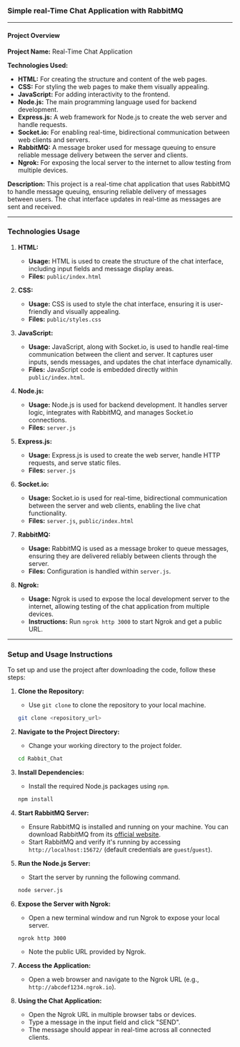 ### Simple real-Time Chat Application with RabbitMQ

---

#### **Project Overview**

**Project Name:** Real-Time Chat Application

**Technologies Used:**
- **HTML:** For creating the structure and content of the web pages.
- **CSS:** For styling the web pages to make them visually appealing.
- **JavaScript:** For adding interactivity to the frontend.
- **Node.js:** The main programming language used for backend development.
- **Express.js:** A web framework for Node.js to create the web server and handle requests.
- **Socket.io:** For enabling real-time, bidirectional communication between web clients and servers.
- **RabbitMQ:** A message broker used for message queuing to ensure reliable message delivery between the server and clients.
- **Ngrok:** For exposing the local server to the internet to allow testing from multiple devices.

**Description:** This project is a real-time chat application that uses RabbitMQ to handle message queuing, ensuring reliable delivery of messages between users. The chat interface updates in real-time as messages are sent and received.

---

### **Technologies Usage**

1. **HTML:**
   - **Usage:** HTML is used to create the structure of the chat interface, including input fields and message display areas.
   - **Files:** `public/index.html`

2. **CSS:**
   - **Usage:** CSS is used to style the chat interface, ensuring it is user-friendly and visually appealing.
   - **Files:** `public/styles.css`

3. **JavaScript:**
   - **Usage:** JavaScript, along with Socket.io, is used to handle real-time communication between the client and server. It captures user inputs, sends messages, and updates the chat interface dynamically.
   - **Files:** JavaScript code is embedded directly within `public/index.html`.

4. **Node.js:**
   - **Usage:** Node.js is used for backend development. It handles server logic, integrates with RabbitMQ, and manages Socket.io connections.
   - **Files:** `server.js`

5. **Express.js:**
   - **Usage:** Express.js is used to create the web server, handle HTTP requests, and serve static files.
   - **Files:** `server.js`

6. **Socket.io:**
   - **Usage:** Socket.io is used for real-time, bidirectional communication between the server and web clients, enabling the live chat functionality.
   - **Files:** `server.js`, `public/index.html`

7. **RabbitMQ:**
   - **Usage:** RabbitMQ is used as a message broker to queue messages, ensuring they are delivered reliably between clients through the server.
   - **Files:** Configuration is handled within `server.js`.

8. **Ngrok:**
   - **Usage:** Ngrok is used to expose the local development server to the internet, allowing testing of the chat application from multiple devices.
   - **Instructions:** Run `ngrok http 3000` to start Ngrok and get a public URL.

---

### **Setup and Usage Instructions**

To set up and use the project after downloading the code, follow these steps:

1. **Clone the Repository:**
   - Use `git clone` to clone the repository to your local machine.
   ```bash
   git clone <repository_url>
   ```

2. **Navigate to the Project Directory:**
   - Change your working directory to the project folder.
   ```bash
   cd Rabbit_Chat
   ```

3. **Install Dependencies:**
   - Install the required Node.js packages using `npm`.
   ```bash
   npm install
   ```

4. **Start RabbitMQ Server:**
   - Ensure RabbitMQ is installed and running on your machine. You can download RabbitMQ from its [official website](https://www.rabbitmq.com/download.html).
   - Start RabbitMQ and verify it's running by accessing `http://localhost:15672/` (default credentials are `guest`/`guest`).

5. **Run the Node.js Server:**
   - Start the server by running the following command.
   ```bash
   node server.js
   ```

6. **Expose the Server with Ngrok:**
   - Open a new terminal window and run Ngrok to expose your local server.
   ```bash
   ngrok http 3000
   ```
   - Note the public URL provided by Ngrok.

7. **Access the Application:**
   - Open a web browser and navigate to the Ngrok URL (e.g., `http://abcdef1234.ngrok.io`).

8. **Using the Chat Application:**
   - Open the Ngrok URL in multiple browser tabs or devices.
   - Type a message in the input field and click "SEND".
   - The message should appear in real-time across all connected clients.
